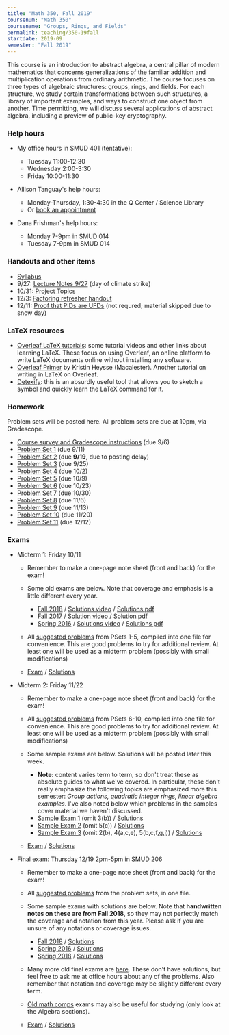 ```yaml
---
title: "Math 350, Fall 2019"
coursenum: "Math 350"
coursename: "Groups, Rings, and Fields"
permalink: teaching/350-19fall
startdate: 2019-09
semester: "Fall 2019"
---
```


This course is an introduction to abstract algebra, a central pillar of modern mathematics that concerns generalizations of the familiar addition and multiplication operations from ordinary arithmetic. The course focuses on three types of algebraic structures: groups, rings, and fields. For each structure, we study certain transformations between such structures, a library of important examples, and ways to construct one object from another. Time permitting, we will discuss several applications of abstract algebra, including a preview of public-key cryptography.

### Help hours

*   My office hours in SMUD 401 (tentative): 
    
    *   Tuesday 11:00-12:30
    *   Wednesday 2:00-3:30
    *   Friday 10:00-11:30
    
    
    
*   Allison Tanguay's help hours:
    
    *   Monday-Thursday, 1:30-4:30 in the Q Center / Science Library 
    *   Or [book an appointment](https://us.bookingbug.com/home/128948-Moss-Quantitative-CenterAmherst-College)
    
    
    
*   Dana Frishman's help hours:
    
    *   Monday 7-9pm in SMUD 014
    *   Tuesday 7-9pm in SMUD 014
    
    
    

### Handouts and other items

*   [Syllabus](syllabus.pdf)
*   9/27: [Lecture Notes 9/27](handouts/lectureNotes0927.pdf) (day of climate strike)
*   10/31: [Project Topics](handouts/topics.pdf)
*   12/3: [Factoring refresher handout](handouts/factoringRefresher.pdf)
*   12/11: [Proof that PIDs are UFDs](handouts/PIDisUFD.pdf) (not requred; material skipped due to snow day)
<!--handouts-->

### LaTeX resources

*   [Overleaf LaTeX tutorials](https://www.overleaf.com/learn/latex/Tutorials): some tutorial videos and other links about learning LaTeX. These focus on using Overleaf, an online platform to write LaTeX documents online without installing any software.
*   [Overleaf Primer](handouts/OverleafPrimer.pdf) by Kristin Heysse (Macalester). Another tutorial on writing in LaTeX on Overleaf.
*   [Detexify](http://detexify.kirelabs.org/classify.html): this is an absurdly useful tool that allows you to sketch a symbol and quickly learn the LaTeX command for it.

### Homework

Problem sets will be posted here. All problem sets are due at 10pm, via Gradescope.

*   [Course survey and Gradescope instructions](psets/pset0.pdf) (due 9/6)
*   [Problem Set 1](psets/pset1.pdf) (due 9/11)
*   [Problem Set 2](psets/pset2.pdf) (due __9/19__, due to posting delay)
*   [Problem Set 3](psets/pset3.pdf) (due 9/25)
*   [Problem Set 4](psets/pset4.pdf) (due 10/2)
*   [Problem Set 5](psets/pset5.pdf) (due 10/9)
*   [Problem Set 6](psets/pset6.pdf) (due 10/23)
*   [Problem Set 7](psets/pset7.pdf) (due 10/30)
*   [Problem Set 8](psets/pset8.pdf) (due 11/6)
*   [Problem Set 9](psets/pset9.pdf) (due 11/13)
*   [Problem Set 10](psets/pset10.pdf) (due 11/20)
*   [Problem Set 11](psets/pset11.pdf) (due 12/12)
<!--psets-->

### Exams

*   Midterm 1: Friday 10/11
    
    *   Remember to make a one-page note sheet (front and back) for the exam!
    *   Some old exams are below. Note that coverage and emphasis is a little different every year.
        
        *   [Fall 2018](https://moodle.amherst.edu/pluginfile.php/669491/mod_resource/content/1/midterm1practice.pdf) / [Solutions video](https://www.dropbox.com/s/h7r30hfvfr7ac73/Fall18soln.mp4?dl=0) / [Solutions pdf](https://moodle.amherst.edu/pluginfile.php/670304/mod_resource/content/1/Fall18soln.pdf)
        *   [Fall 2017](https://moodle.amherst.edu/pluginfile.php/669496/mod_resource/content/1/midterm1fall2017.pdf) / [Solution video](https://www.dropbox.com/s/h7r30hfvfr7ac73/Fall18soln.mp4?dl=0) / [Solution pdf](https://moodle.amherst.edu/pluginfile.php/670328/mod_resource/content/1/Fall17soln.pdf)
        *   [Spring 2016](https://moodle.amherst.edu/pluginfile.php/669497/mod_resource/content/1/midterm1spring2016.pdf) / [Solutions video](https://www.dropbox.com/s/cyj062zq1p5w810/Spring16soln.mp4?dl=0) / [Solutions pdf](https://moodle.amherst.edu/pluginfile.php/670306/mod_resource/content/1/Spring16soln.pdf)
        
        
        
    *   All [suggested problems](psets/psetSuggestions1.pdf) from PSets 1-5, compiled into one file for convenience. This are good problems to try for additional review. At least one will be used as a midterm problem (possibly with small modifications)
    *   [Exam](https://moodle.amherst.edu/pluginfile.php/670701/mod_resource/content/1/midterm1compact.pdf) / [Solutions](https://moodle.amherst.edu/pluginfile.php/670702/mod_resource/content/1/midterm1soln.pdf)
    
    
    
*   Midterm 2: Friday 11/22
    
    *   Remember to make a one-page note sheet (front and back) for the exam!
    *   All [suggested problems](psets/psetSuggestions2.pdf) from PSets 6-10, compiled into one file for convenience. This are good problems to try for additional review. At least one will be used as a midterm problem (possibly with small modifications)
    *   Some sample exams are below. Solutions will be posted later this week.
        
        *    __Note:__ content varies term to term, so don't treat these as absolute guides to what we've covered. In particular, these don't really emphasize the following topics are emphasized more this semester: _Group actions, quadratic integer rings, linear algebra examples_. I've also noted below which problems in the samples cover material we haven't discussed.<li><a href="https://moodle.amherst.edu/pluginfile.php/679906/mod_resource/content/1/midterm2sample1.pdf">Sample Exam 1</a> (omit 3(b)) / <a href="https://moodle.amherst.edu/pluginfile.php/680899/mod_resource/content/1/midterm2sample1soln.pdf">Solutions</a></li><li><a href="https://moodle.amherst.edu/pluginfile.php/679907/mod_resource/content/1/midterm2sample2.pdf">Sample Exam 2</a> (omit 5(c)) / <a href="https://moodle.amherst.edu/pluginfile.php/680901/mod_resource/content/1/midterm2sample2soln.pdf">Solutions</a></li><li><a href="https://moodle.amherst.edu/pluginfile.php/679908/mod_resource/content/1/midterm2sample3.pdf">Sample Exam 3</a> (omit 2(b), 4(a,c,e), 5(b,c,f,g,j)) / <a href="https://moodle.amherst.edu/pluginfile.php/680902/mod_resource/content/1/midterm2sample3soln.pdf">Solutions</a></li>
        
        
        
    *   [Exam](exams/midterm2compact.pdf) / [Solutions](exams/midterm2soln.pdf)
    
    
    
*   Final exam: Thursday 12/19 2pm-5pm in SMUD 206
    
    *   Remember to make a one-page note sheet (front and back) for the exam!
    *   All [suggested problems](psets/psetSuggestions.pdf) from the problem sets, in one file.
    *   Some sample exams with solutions are below. Note that __handwritten notes on these are from Fall 2018__, so they may not perfectly match the coverage and notation from this year. Please ask if you are unsure of any notations or coverage issues.
        
        *   [Fall 2018](https://moodle.amherst.edu/pluginfile.php/682909/mod_resource/content/1/final-sample1.pdf) / [Solutions](https://moodle.amherst.edu/pluginfile.php/682910/mod_resource/content/1/final-sample1-soln.pdf)
        *   [Spring 2016](https://moodle.amherst.edu/pluginfile.php/682911/mod_resource/content/1/final-sample2.pdf) / [Solutions](https://moodle.amherst.edu/pluginfile.php/682912/mod_resource/content/1/final-sample2-soln.pdf)
        *   [Spring 2018](https://moodle.amherst.edu/pluginfile.php/682913/mod_resource/content/1/final-sample3.pdf) / [Solutions](https://moodle.amherst.edu/pluginfile.php/682914/mod_resource/content/1/final-sample3-soln.pdf)
        
        
        
    *   Many more old final exams are [here](https://www.amherst.edu/academiclife/departments/mathematics-statistics/resources-opportunities/mathfinals/math_350). These don't have solutions, but feel free to ask me at office hours about any of the problems. Also remember that notation and coverage may be slightly different every term.
    *   [Old math comps](https://www.amherst.edu/academiclife/departments/mathematics-statistics/major/compexam/oldcomps) exams may also be useful for studying (only look at the Algebra sections).
    *   [Exam](exams/finalcompact.pdf) / [Solutions](exams/finalExamSoln.pdf)
    
    
    

